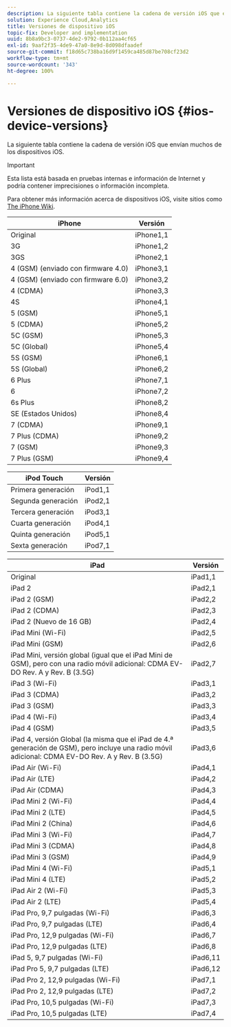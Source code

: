 ```yaml
---
description: La siguiente tabla contiene la cadena de versión iOS que envían muchos de los dispositivos iOS.
solution: Experience Cloud,Analytics
title: Versiones de dispositivo iOS
topic-fix: Developer and implementation
uuid: 8b8a9bc3-0737-4de2-9792-0b112aa4cf65
exl-id: 9aaf2f35-4de9-47a0-8e9d-8d098dfaadef
source-git-commit: f18d65c738ba16d9f1459ca485d87be708cf23d2
workflow-type: tm+mt
source-wordcount: '343'
ht-degree: 100%

---
```


# Versiones de dispositivo iOS {#ios-device-versions}

La siguiente tabla contiene la cadena de versión iOS que envían muchos de los dispositivos iOS.

>[!IMPORTANT]
>
>Esta lista está basada en pruebas internas e información de Internet y podría contener imprecisiones o información incompleta.

Para obtener más información acerca de dispositivos iOS, visite sitios como [The iPhone Wiki](https://theiphonewiki.com/wiki/Models).

| **iPhone** | **Versión** |
|---|---|
| Original | iPhone1,1 |
| 3G | iPhone1,2 |
| 3GS | iPhone2,1 |
| 4 (GSM) (enviado con firmware 4.0) | iPhone3,1 |
| 4 (GSM) (enviado con firmware 6.0) | iPhone3,2 |
| 4 (CDMA) | iPhone3,3 |
| 4S | iPhone4,1 |
| 5 (GSM) | iPhone5,1 |
| 5 (CDMA) | iPhone5,2 |
| 5C (GSM) | iPhone5,3 |
| 5C (Global) | iPhone5,4 |
| 5S (GSM) | iPhone6,1 |
| 5S (Global) | iPhone6,2 |
| 6 Plus | iPhone7,1 |
| 6 | iPhone7,2 |
| 6s Plus | iPhone8,2 |
| SE (Estados Unidos) | iPhone8,4 |
| 7 (CDMA) | iPhone9,1 |
| 7 Plus (CDMA) | iPhone9,2 |
| 7 (GSM) | iPhone9,3 |
| 7 Plus (GSM) | iPhone9,4 |

| **iPod Touch** | **Versión** |
|---|---|
| Primera generación | iPod1,1 |
| Segunda generación | iPod2,1 |
| Tercera generación | iPod3,1 |
| Cuarta generación | iPod4,1 |
| Quinta generación | iPod5,1 |
| Sexta generación | iPod7,1 |

| **iPad** | **Versión** |
|---|---|
| Original | iPad1,1 |
| iPad 2 | iPad2,1 |
| iPad 2 (GSM) | iPad2,2 |
| iPad 2 (CDMA) | iPad2,3 |
| iPad 2 (Nuevo de 16 GB) | iPad2,4 |
| iPad Mini (Wi-Fi) | iPad2,5 |
| iPad Mini (GSM) | iPad2,6 |
| iPad Mini, versión global (igual que el iPad Mini de GSM), pero con una radio móvil adicional: CDMA EV-DO Rev. A y Rev. B (3.5G) | iPad2,7 |
| iPad 3 (Wi-Fi) | iPad3,1 |
| iPad 3 (CDMA) | iPad3,2 |
| iPad 3 (GSM) | iPad3,3 |
| iPad 4 (Wi-Fi) | iPad3,4 |
| iPad 4 (GSM) | iPad3,5 |
| iPad 4, versión Global (la misma que el iPad de 4.ª generación de GSM), pero incluye una radio móvil adicional: CDMA EV-DO Rev. A y Rev. B (3.5G) | iPad3,6 |
| iPad Air (Wi-Fi) | iPad4,1 |
| iPad Air (LTE) | iPad4,2 |
| iPad Air (CDMA) | iPad4,3 |
| iPad Mini 2 (Wi-Fi) | iPad4,4 |
| iPad Mini 2 (LTE) | iPad4,5 |
| iPad Mini 2 (China) | iPad4,6 |
| iPad Mini 3 (Wi-Fi) | iPad4,7 |
| iPad Mini 3 (CDMA) | iPad4,8 |
| iPad Mini 3 (GSM) | iPad4,9 |
| iPad Mini 4 (Wi-Fi) | iPad5,1 |
| iPad Mini 4 (LTE) | iPad5,2 |
| iPad Air 2 (Wi-Fi) | iPad5,3 |
| iPad Air 2 (LTE) | iPad5,4 |
| iPad Pro, 9,7 pulgadas (Wi-Fi) | iPad6,3 |
| iPad Pro, 9,7 pulgadas (LTE) | iPad6,4 |
| iPad Pro, 12,9 pulgadas (Wi-Fi) | iPad6,7 |
| iPad Pro, 12,9 pulgadas (LTE) | iPad6,8 |
| iPad 5, 9,7 pulgadas (Wi-Fi) | iPad6,11 |
| iPad Pro 5, 9,7 pulgadas (LTE) | iPad6,12 |
| iPad Pro 2, 12,9 pulgadas (Wi-Fi) | iPad7,1 |
| iPad Pro 2, 12,9 pulgadas (LTE) | iPad7,2 |
| iPad Pro, 10,5 pulgadas (Wi-Fi) | iPad7,3 |
| iPad Pro, 10,5 pulgadas (LTE) | iPad7,4 |
